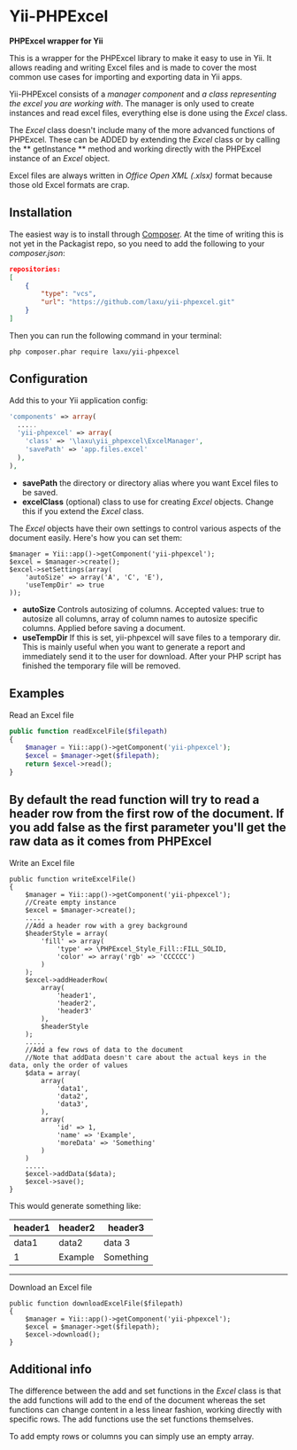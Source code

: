 Yii-PHPExcel
=============
**PHPExcel wrapper for Yii**

This is a wrapper for the PHPExcel library to make it easy to use in Yii. It allows reading and writing Excel files and is made to cover the most
common use cases for importing and exporting data in Yii apps.

Yii-PHPExcel consists of a _manager component_ and _a class representing the excel you are working with_. The manager is only used to create instances and read
excel files, everything else is done using the _Excel_ class.

The _Excel_ class doesn't include many of the more advanced functions of PHPExcel. These can be ADDED by extending the _Excel_ class or
by calling the ** getInstance ** method and working directly with the PHPExcel instance of an _Excel_ object.

Excel files are always written in _Office Open XML (.xlsx)_ format because those old Excel formats are crap.

Installation
------------

The easiest way is to install through [Composer](https://getcomposer.org/). At the time of writing this is not yet in the Packagist repo, so you need to add the following to your _composer.json_:

```json
repositories:
[
    {
        "type": "vcs",
        "url": "https://github.com/laxu/yii-phpexcel.git"
    }
]
```
Then you can run the following command in your terminal:
```
php composer.phar require laxu/yii-phpexcel
```

Configuration
-------------

Add this to your Yii application config:

```php
'components' => array(
  .....
  'yii-phpexcel' => array(
    'class' => '\laxu\yii_phpexcel\ExcelManager',
    'savePath' => 'app.files.excel'
  ),
),
```

* **savePath** the directory or directory alias where you want Excel files to be saved.
* **excelClass** (optional) class to use for creating _Excel_ objects. Change this if you extend the _Excel_ class.

The _Excel_ objects have their own settings to control various aspects of the document easily. Here's how you can set them:
```
$manager = Yii::app()->getComponent('yii-phpexcel');
$excel = $manager->create();
$excel->setSettings(array(
    'autoSize' => array('A', 'C', 'E'),
    'useTempDir' => true
));
```
* **autoSize** Controls autosizing of columns. Accepted values: true to autosize all columns, array of column names to autosize specific columns. Applied before saving a document.
* **useTempDir** If this is set, yii-phpexcel will save files to a temporary dir.
This is mainly useful when you want to generate a report and immediately send it to the user for download.
After your PHP script has finished the temporary file will be removed.

Examples
--------

Read an Excel file

```php
public function readExcelFile($filepath)
{
    $manager = Yii::app()->getComponent('yii-phpexcel');
    $excel = $manager->get($filepath);
    return $excel->read();
}
```
By default the **read** function will try to read a header row from the first row of the document. If you add false as the first parameter you'll get the raw data as it comes from PHPExcel
---

Write an Excel file

```
public function writeExcelFile()
{
    $manager = Yii::app()->getComponent('yii-phpexcel');
    //Create empty instance
    $excel = $manager->create();
    .....
    //Add a header row with a grey background
    $headerStyle = array(
        'fill' => array(
            'type' => \PHPExcel_Style_Fill::FILL_SOLID,
            'color' => array('rgb' => 'CCCCCC')
        )
    );
    $excel->addHeaderRow(
        array(
            'header1',
            'header2',
            'header3'
        ),
        $headerStyle
    );
    .....
    //Add a few rows of data to the document
    //Note that addData doesn't care about the actual keys in the data, only the order of values
    $data = array(
        array(
            'data1',
            'data2',
            'data3',
        ),
        array(
            'id' => 1,
            'name' => 'Example',
            'moreData' => 'Something'
        )
    )
    .....
    $excel->addData($data);
    $excel->save();
}
```
This would generate something like:

| header1 | header2 | header3   |
| ------- | ------- | --------- |
| data1   | data2   | data 3    |
| 1       | Example | Something |
---

Download an Excel file
```
public function downloadExcelFile($filepath)
{
    $manager = Yii::app()->getComponent('yii-phpexcel');
    $excel = $manager->get($filepath);
    $excel->download();
}
```

Additional info
---------------

The difference between the add and set functions in the _Excel_ class is that the add functions will add to the end of the document whereas
the set functions can change content in a less linear fashion, working directly with specific rows. The add functions use the set functions themselves.

To add empty rows or columns you can simply use an empty array.